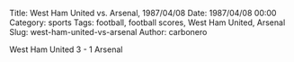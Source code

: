 Title: West Ham United vs. Arsenal, 1987/04/08
Date: 1987/04/08 00:00
Category: sports
Tags: football, football scores, West Ham United, Arsenal
Slug: west-ham-united-vs-arsenal
Author: carbonero


West Ham United 3 - 1 Arsenal
